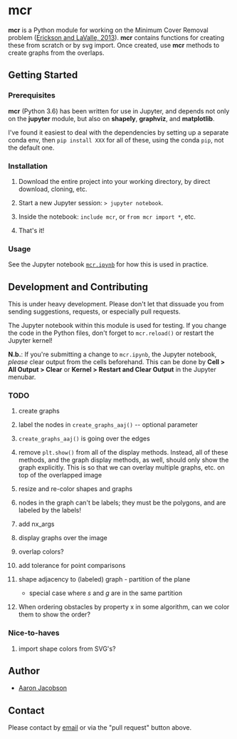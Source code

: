 # mcr

__mcr__ is a Python module for working on the Minimum Cover Removal problem ([Erickson and LaValle, 2013](https://www.semanticscholar.org/paper/A-Simple-but-NP-Hard-Motion-Planning-Problem-Erickson-LaValle/0a9a3a6249eea0cf31646a1c97c822c0213381b7)). __mcr__ contains functions for creating these from scratch or by svg import. Once created, use __mcr__ methods to create graphs from the overlaps.

## Getting Started

### Prerequisites

__mcr__ (Python 3.6) has been written for use in Jupyter, and depends not only on the __jupyter__ module, but also on __shapely__, __graphviz__, and __matplotlib__.

I've found it easiest to deal with the dependencies by setting up a separate conda env, then `pip install XXX` for all of these, using the conda `pip`, not the default one.

### Installation

1. Download the entire project into your working directory, by direct download, cloning, etc.

2. Start a new Jupyter session: `> jupyter notebook`.

3. Inside the notebook: `include mcr`, or `from mcr import *`, etc.

4. That's it!

### Usage

See the Jupyter notebook [`mcr.ipynb`](mcr.ipynb) for how this is used in practice.

## Development and Contributing

This is under heavy development. Please don't let that dissuade you from sending suggestions, requests, or especially pull requests.

The Jupyter notebook within this module is used for testing. If you change the code in the Python files, don't forget to `mcr.reload()` or restart the Jupyter kernel!

__N.b.__: If you're submitting a change to `mcr.ipynb`, the Jupyter notebook, *please* clear output from the cells beforehand. This can be done by __Cell > All Output > Clear__ or __Kernel > Restart and Clear Output__ in the Jupyter menubar.

### TODO

1. create graphs

1. label the nodes in `create_graphs_aaj()` -- optional parameter

1. `create_graphs_aaj()` is going over the edges

1. remove `plt.show()` from all of the display methods. Instead, all of these methods, and the graph display methods, as well, should only show the graph explicitly. This is so that we can overlay multiple graphs, etc. on top of the overlapped image

1. resize and re-color shapes and graphs

1. nodes in the graph can't be labels; they must be the polygons, and are labeled by the labels!

1. add nx_args

1. display graphs over the image

1. overlap colors?

1. add tolerance for point comparisons

1. shape adjacency to (labeled) graph - partition of the plane
    * special case where $s$ and $g$ are in the same partition

1. When ordering obstacles by property x in some algorithm, can we color them to show the order?

### Nice-to-haves

1. import shape colors from SVG's?

## Author

* [Aaron Jacobson](http://aaron-jacobson.com)

## Contact

Please contact by [email](mailto:hi@aaron-jacobson.com) or via the "pull request" button above.

